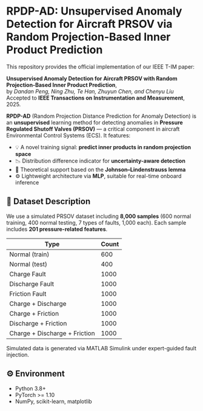 # RPDP-AD: Unsupervised Anomaly Detection for Aircraft PRSOV via Random Projection-Based Inner Product Prediction
This repository provides the official implementation of our IEEE T-IM paper:

**Unsupervised Anomaly Detection for Aircraft PRSOV with Random Projection-Based Inner Product Prediction**,  
by *Dandan Peng, Ning Zhu, Te Han, Zhuyun Chen, and Chenyu Liu*  
Accepted to **IEEE Transactions on Instrumentation and Measurement**, 2025.

**RPDP-AD** (Random Projection Distance Prediction for Anomaly Detection) is an **unsupervised** learning method for detecting anomalies in **Pressure Regulated Shutoff Valves (PRSOV)** — a critical component in aircraft Environmental Control Systems (ECS). It features:

- 💡 A novel training signal: **predict inner products in random projection space**
- 📉 Distribution difference indicator for **uncertainty-aware detection**
- 🔬 Theoretical support based on the **Johnson–Lindenstrauss lemma**
- ⚙️ Lightweight architecture via **MLP**, suitable for real-time onboard inference

## 📂 Dataset Description

We use a simulated PRSOV dataset including **8,000 samples** (600 normal training, 400 normal testing, 7 types of faults, 1,000 each). Each sample includes **201 pressure-related features**.

| Type                     | Count |
|--------------------------|-------|
| Normal (train)           | 600   |
| Normal (test)            | 400   |
| Charge Fault             | 1000  |
| Discharge Fault          | 1000  |
| Friction Fault           | 1000  |
| Charge + Discharge       | 1000  |
| Charge + Friction        | 1000  |
| Discharge + Friction     | 1000  |
| Charge + Discharge + Friction | 1000  |

Simulated data is generated via MATLAB Simulink under expert-guided fault injection.

## ⚙️ Environment

- Python 3.8+
- PyTorch >= 1.10
- NumPy, scikit-learn, matplotlib
